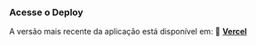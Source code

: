 ### Acesse o Deploy  
A versão mais recente da aplicação está disponível em:  🔗 [**Vercel**](online-courses-omega.vercel.app)
